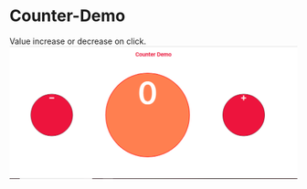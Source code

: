 # Counter-Demo
Value increase or decrease on click.
<a href="https://countervalue.netlify.com/"></a>
<img src="ss/counter.PNG" alt="counter"/>
